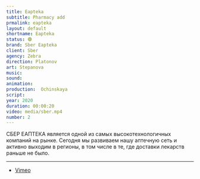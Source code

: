 ```yaml
---
title: Eapteka
subtitle: Pharmacy add
prmalink: eapteka
layout: default
shortname: Eapteka
status: 🟢
brand: Sber Eapteka
client: Sber
agency: Zebra
direction: Platonov
art: Stepanova
music:  
sound:
animation:  
production:  Ochinskaya
script:
year: 2020
duration: 00:00:20
video: media/sber.mp4
number: 2
---
```


СБЕР ЕАПТЕКА является одной из самых высокотехнологичных компаний на рынке. Сегодня мы развиваем нашу аптечную сеть и активно выходим в регионы, в том числе в те, где доставки лекарств раньше не было.

---

+ [Vimeo](xxxxx)
